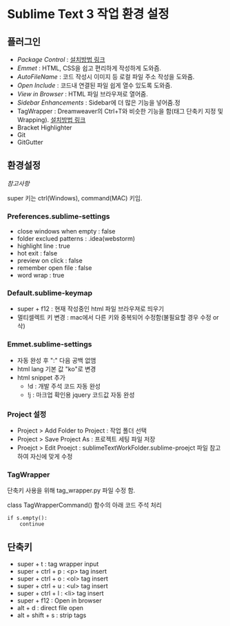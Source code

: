 # Sublime Text 3 작업 환경 설정 #


## 플러그인 ##

* *Package Control* : [설치방법 링크](https://sublime.wbond.net/installation)
* *Emmet* : HTML, CSS을 쉽고 편리하게 작성하게 도와즘.
* *AutoFileName* : 코드 작성시 이미지 등 로컬 파일 주소 작성을 도와줌.
* *Open Include* : 코드내 연결된 파일 쉽게 열수 있도록 도와줌.
* *View in Browser* : HTML 파일 브라우져로 열어줌.
* *Sidebar Enhancements* : Sidebar에 더 많은 기능을 넣어줌.정
* TagWrapper : Dreamweaver의 Ctrl+T와 비슷한 기능을 함(태그 단축키 지정 및 Wrapping). [설치방법 링크](https://github.com/ignacysokolowski/SublimeTagWrapper)
* Bracket Highlighter
* Git
* GitGutter

## 환경설정 ##

*참고사항*

super 키는 ctrl(Windows), command(MAC) 키임.


### Preferences.sublime-settings ###

* close windows when empty : false
* folder exclued patterns : .idea(webstorm)
* highlight line : true
* hot exit : false
* preview on click : false
* remember open file : false
* word wrap : true

### Default.sublime-keymap ###

* super + f12 : 현재 작성중인 html 파일 브라우져로 띄우기
* 멀티셀렉트 키 변경 : mac에서 다른 키와 중복되어 수정함(불필요할 경우 수정 or 삭)

### Emmet.sublime-settings ###

* 자동 완성 후 ":" 다음 공백 없앰
* html lang 기본 값 "ko"로 변경
* html snippet 추가
 	* !d : 개발 주석 코드 자동 완성
	* !j : 마크업 확인용 jquery 코드값 자동 완성

### Project 설정 ###

* Project > Add Folder to Project : 작업 폴더 선택
* Project > Save Project As : 프로젝트 세팅 파일 저장
* Proejct > Edit Proejct : sublimeTextWorkFolder.sublime-proejct 파일 참고하여 자신에 맞게 수정

### TagWrapper ###

단축키 사용을 위해 tag_wrapper.py 파일 수정 함.

class TagWrapperCommand() 함수의 아래 코드 주석 처리

	if s.empty():
		continue


## 단축키 ##

* super + t : tag wrapper input
* super + ctrl + p : <p\> tag insert
* super + ctrl + o : <ol\> tag insert
* super + ctrl + u : <ul\> tag insert
* super + ctrl + l : <li\> tag insert
* super + f12 : Open in browser
* alt + d : direct file open
* alt + shift + s : strip tags





